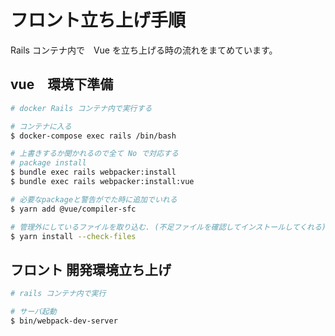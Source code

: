 # フロント立ち上げ手順

Rails コンテナ内で　Vue を立ち上げる時の流れをまてめています。
## vue　環境下準備

```bash
# docker Rails コンテナ内で実行する

# コンテナに入る
$ docker-compose exec rails /bin/bash

# 上書きするか聞かれるので全て No で対応する
# package install　
$ bundle exec rails webpacker:install
$ bundle exec rails webpacker:install:vue

# 必要なpackageと警告がでた時に追加でいれる
$ yarn add @vue/compiler-sfc

# 管理外にしているファイルを取り込む. (不足ファイルを確認してインストールしてくれる)
$ yarn install --check-files
```

## フロント 開発環境立ち上げ

```bash
# rails コンテナ内で実行

# サーバ起動
$ bin/webpack-dev-server
```
